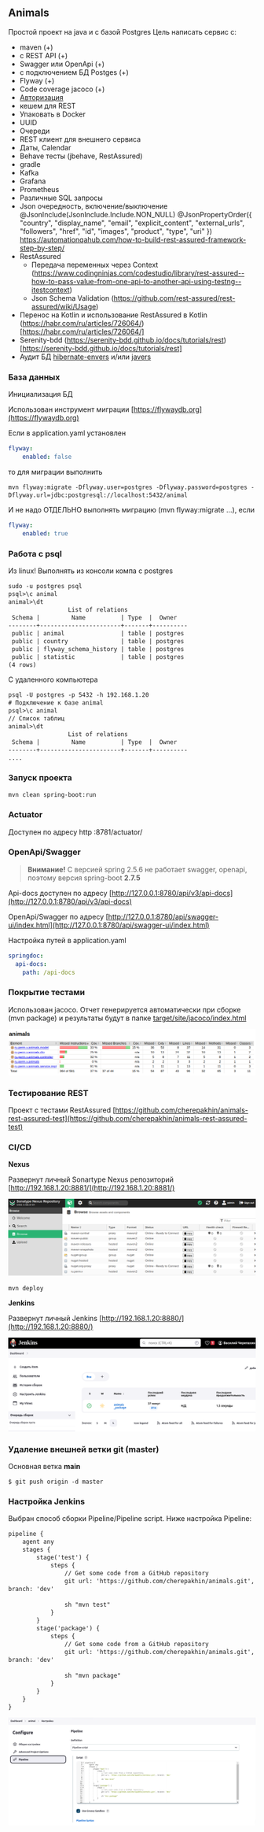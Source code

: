 ## Animals

Простой проект на java и с базой Postgres
Цель написать сервис с:
- maven (+)
- с REST API (+)
- Swagger или OpenApi (+)
- с подключением БД Postges (+)
- Flyway (+)
- Code coverage jacoco (+)
- [Авторизация](https://automationqahub.com/how-to-build-rest-assured-framework-step-by-step/)
- кешем для REST
- Упаковать в Docker
- UUID
- Очереди
- REST клиент для внешнего сервиса
- Даты, Calendar
- Behave тесты (jbehave, RestAssured)
- gradle
- Kafka
- Grafana
- Prometheus
- Различные SQL запросы
- Json очередность, включение/выключение @JsonInclude(JsonInclude.Include.NON_NULL)
  @JsonPropertyOrder({ "country", "display_name", "email", "explicit_content", "external_urls", "followers", "href", "id",
  "images", "product", "type", "uri" }) https://automationqahub.com/how-to-build-rest-assured-framework-step-by-step/
- RestAssured
  - Передача переменных через Context (https://www.codingninjas.com/codestudio/library/rest-assured--how-to-pass-value-from-one-api-to-another-api-using-testng--itestcontext)
  - Json Schema Validation (https://github.com/rest-assured/rest-assured/wiki/Usage)
- Перенос на Kotlin и использование RestAssured в Kotlin (https://habr.com/ru/articles/726064/)[https://habr.com/ru/articles/726064/]
- Serenity-bdd (https://serenity-bdd.github.io/docs/tutorials/rest)[https://serenity-bdd.github.io/docs/tutorials/rest]
- Аудит БД [hibernate-envers](https://www.baeldung.com/database-auditing-jpa) и/или [javers](https://www.baeldung.com/javers)


### База данных

Инициализация БД

Использован инструмент миграции [https://flywaydb.org](https://flywaydb.org)

Если в application.yaml установлен 
````yaml
flyway:
    enabled: false
````
то для миграции выполнить
````shell
mvn flyway:migrate -Dflyway.user=postgres -Dflyway.password=postgres -Dflyway.url=jdbc:postgresql://localhost:5432/animal
````
И не надо ОТДЕЛЬНО выполнять миграцию (mvn flyway:migrate ...), если 
````yaml
flyway:
    enabled: true
````

### Работа с psql 

Из linux! Выполнять из консоли компа с postgres
````shell
sudo -u postgres psql
psql>\c animal
animal>\dt
                 List of relations
 Schema |         Name          | Type  |  Owner   
--------+-----------------------+-------+----------
 public | animal                | table | postgres
 public | country               | table | postgres
 public | flyway_schema_history | table | postgres
 public | statistic             | table | postgres
(4 rows)
````

С удаленного компьютера
````shell
psql -U postgres -p 5432 -h 192.168.1.20
# Подключение к базе animal
psql>\c animal
// Список таблиц
animal>\dt
                 List of relations
 Schema |         Name          | Type  |  Owner   
--------+-----------------------+-------+----------
....
````

### Запуск проекта

````shell
mvn clean spring-boot:run
````

### Actuator

Доступен по адресу http :8781/actuator/

### OpenApi/Swagger

> **Внимание!**
> С версией spring 2.5.6 не работает swagger, openapi, поэтому версия spring-boot <b>2.7.5</b>

Api-docs доступен по адресу [http://127.0.0.1:8780/api/v3/api-docs](http://127.0.0.1:8780/api/v3/api-docs)

OpenApi/Swagger по адресу [http://127.0.0.1:8780/api/swagger-ui/index.html](http://127.0.0.1:8780/api/swagger-ui/index.html)

Настройка путей в application.yaml
```yaml
springdoc:
  api-docs:
    path: /api-docs
```

### Покрытие тестами

Использован jacoco. Отчет генерируется автоматически при сборке (mvn package) и результаты будут в папке
[target/site/jacoco/index.html](./target/site/jacoco/index.html)

![jacoco](doc/jacoco.png)

### Тестирование REST

Проект с тестами RestAssured [https://github.com/cherepakhin/animals-rest-assured-test](https://github.com/cherepakhin/animals-rest-assured-test)

### CI/CD

__Nexus__<br/>

Развернут личный Sonartype Nexus репозиторий [http://192.168.1.20:8881/](http://192.168.1.20:8881/)

![SonatypeNexusRepository](doc/SonatypeNexusRepository.png)

````shell
mvn deploy
````

__Jenkins__

Развернут личный Jenkins [http://192.168.1.20:8880/](http://192.168.1.20:8880/)

![Jenkins](doc/jenkins.png)

### Удаление внешней ветки git (master)

Основная ветка <b>main</b>

````shell
$ git push origin -d master
````

### Настройка Jenkins

Выбран способ сборки Pipeline/Pipeline script. Ниже настройка Pipeline:
````shell
pipeline {
    agent any
    stages {
        stage('test') {
            steps {
                // Get some code from a GitHub repository
                git url: 'https://github.com/cherepakhin/animals.git', branch: 'dev'
                
                sh "mvn test"
            }
        }
        stage('package') {
            steps {
                // Get some code from a GitHub repository
                git url: 'https://github.com/cherepakhin/animals.git', branch: 'dev'
                
                sh "mvn package"
            }
        }
    }
}
````

![Jenkins](doc/jenkins_pipeline.png)
